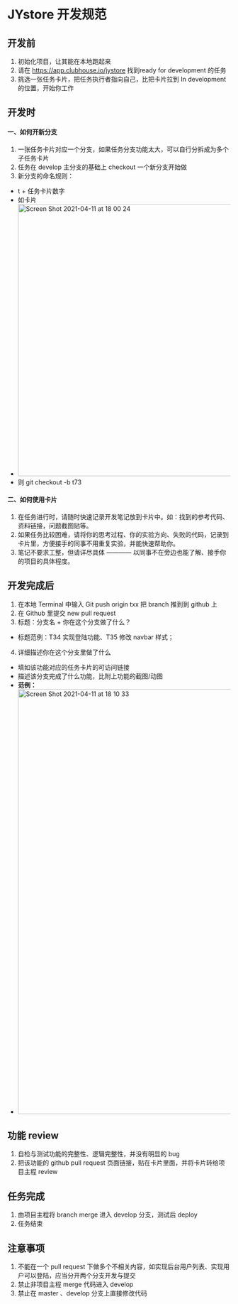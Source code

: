 # JYstore 开发规范

## 开发前

1. 初始化项目，让其能在本地跑起来
2. 请在 https://app.clubhouse.io/jystore 找到ready for development 的任务
3. 挑选一张任务卡片，把任务执行者指向自己，比把卡片拉到 In development 的位置，开始你工作

## 开发时

#### 一、如何开新分支

1. 一张任务卡片对应一个分支，如果任务分支功能太大，可以自行分拆成为多个子任务卡片
2. 任务在 develop 主分支的基础上 checkout 一个新分支开始做
3. 新分支的命名规则：
- t + 任务卡片数字
- 如卡片 
- <img width="613" alt="Screen Shot 2021-04-11 at 18 00 24" src="https://user-images.githubusercontent.com/20460334/114299802-dd901280-9aef-11eb-8a02-1e3055a3a088.png">
- 则 git checkout -b t73

#### 二、如何使用卡片

1. 在任务进行时，请随时快速记录开发笔记放到卡片中。如：找到的参考代码、资料链接，问题截图贴等。
2. 如果任务比较困难，请将你的思考过程、你的实验方向、失败的代码，记录到卡片里，方便接手的同事不用重复实验，并能快速帮助你。
3. 笔记不要求工整，但请详尽具体 ———— 以同事不在旁边也能了解、接手你的项目的具体程度。

## 开发完成后

1. 在本地 Terminal 中输入 Git push origin txx 把 branch 推到到 github 上
2. 在 Github 里提交 new pull request
3. 标题：分支名 + 你在这个分支做了什么？
- 标题范例：T34 实现登陆功能、T35 修改 navbar 样式；

4. 详细描述你在这个分支里做了什么
- 填如该功能对应的任务卡片的可访问链接
- 描述该分支完成了什么功能，比附上功能的截图/动图
- **范例：**
- <img width="957" alt="Screen Shot 2021-04-11 at 18 10 33" src="https://user-images.githubusercontent.com/20460334/114300132-45932880-9af1-11eb-8273-a1d336ce8656.png">

## 功能 review

1. 自检与测试功能的完整性、逻辑完整性，并没有明显的 bug
2. 把该功能的 github pull request 页面链接，贴在卡片里面，并将卡片转给项目主程 review

## 任务完成

1. 由项目主程将 branch merge 进入 develop 分支，测试后 deploy
2. 任务结束


## 注意事项
1. 不能在一个 pull request 下做多个不相关内容，如实现后台用户列表、实现用户可以登陆，应当分开两个分支开发与提交
2. 禁止非项目主程 merge 代码进入 develop
3. 禁止在 master 、develop 分支上直接修改代码
